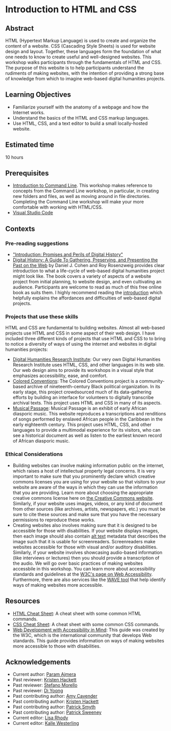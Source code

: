 # Introduction to HTML and CSS

## Abstract

HTML (Hypertext Markup Language) is used to create and organize the content of a website. CSS (Cascading Style Sheets) is used for website design and layout. Together, these languages form the foundation of what one needs to know to create useful and well-designed websites. This workshop walks participants through the fundamentals of HTML and CSS. The purpose of this website is to help participants understand the rudiments of making websites, with the intention of providing a strong base of knowledge from which to imagine web-based digital humanities projects.

## Learning Objectives

- Familiarize yourself with the anatomy of a webpage and how the Internet works.
- Understand the basics of the HTML and CSS markup languages.
- Use HTML, CSS, and a text editor to build a small locally-hosted website.

## Estimated time

10 hours

## Prerequisites

- [Introduction to Command Line](https://www.github.com/DHRI-Curriculum/command-line). This workshop makes reference to concepts from the Command Line workshop, in particular, in creating new folders and files, as well as moving around in file directories. Completing the Command Line workshop will make your more comfortable with working with HTML/CSS.
- [Visual Studio Code](https://github.com/DHRI-Curriculum/install/blob/v2.0/guides/visual-studio-code.md)

## Contexts

### Pre-reading suggestions

- ["Introduction: Promises and Perils of Digital History"](http://chnm.gmu.edu/digitalhistory/introduction/)
- [Digital History: A Guide To Gathering, Preserving, and Presenting the Past on the Web](http://chnm.gmu.edu/digitalhistory/) by Daniel J. Cohen and Roy Rosenzweig provides clear introduction to what a life-cycle of web-based digital humanities project might look like. The book covers a variety of aspects of a website project from initial planning, to website design, and even cultivating an audience. Participants are welcome to read as much of this free online book as suits them. I highly recommend reading the [introduction](http://chnm.gmu.edu/digitalhistory/introduction/) which helpfully explains the affordances and difficulties of web-based digital projects.

### Projects that use these skills

HTML and CSS are fundamental to building websites. Almost all web-based projects use HTML and CSS in some aspect of their web design. I have included three different kinds of projects that use HTML and CSS to to bring to notice a diversity of ways of using the internet and websites in digital humanities projects:

- [Digital Humanities Research Institute](https://www.dhinstitutes.org/): Our very own Digital Humanities Research Institute uses HTML, CSS, and other languages in its web site. Our web design aims to provide its workshops in a visual style that emphasizes accessibility, ease, and comfort.
- [Colored Conventions](https://coloredconventions.org/): The Colored Conventions project is a community-based archive of nineteenth-century Black political organization. In its early stage, this project crowdsourced much of its data-gathering efforts by building an interface for volunteers to digitally transcribe archival texts. This project uses HTML and CSS in many of its aspects.
- [Musical Passage](http://www.musicalpassage.org/): Musical Passage is an exhibit of early African diasporic music. This website reproduces a transcriptions and renditions of songs performed by enslaved African people in the Caribbean in the early eighteenth century. This project uses HTML, CSS, and other languages to provide a multimodal experience for its visitors, who can see a historical document as well as listen to the earliest known record of African diasporic music.

### Ethical Considerations

- Building websites can involve making information public on the internet, which raises a host of intellectual property legal concerns. It is very important to make sure that you prominently declare which creative commons licenses you are using for your website so that visitors to your website are aware of the ways in which they can use the information that you are providing. Learn more about choosing the appropriate creative commons license here on [the Creative Commons website](https://creativecommons.org/choose/). Similarly, if your website uses images, videos, or any kind of document from other sources (like archives, artists, newspapers, etc.) you must be sure to cite these sources and make sure that you have the necessary permissions to reproduce these works.
- Creating websites also involves making sure that it is designed to be accessible for those with disabilities. If your website displays images, then each image should also contain [alt text](https://accessibility.psu.edu/images/alttext/) metadata that describes the image such that it is usable for screenreaders. Screenreaders make websites accessible for those with visual and/or auditory disabilities. Similarly, if your website involves showcasing audio-based information (like interviews or lectures) then you should provide a transcription of the audio. We will go over basic practices of making websites accessbile in this workshop. You can learn more about accessibility standards and guidelines at the [W3C's page on Web Accessibility](https://www.w3.org/standards/webdesign/accessibility). Furthermore, there are also services like the [WAVE tool](https://wave.webaim.org/) that help identify ways of making websites more accessible.

## Resources

- [HTML Cheat Sheet](http://www.simplehtmlguide.com/cheatsheet.php): A cheat sheet with some common HTML commands.
- [CSS Cheat Sheet](https://courses.cs.washington.edu/courses/cse154/15sp/cheat-sheets/css-cheat-sheet.pdf): A cheat sheet with some common CSS commands.
- [Web Development with Accessibility in Mind](https://www.w3.org/standards/webdesign/accessibility): This guide was created by the W3C, which is the international community that develops Web standards. This guide provides information on ways of making websites more accessible to those with disabilities.

## Acknowledgements

- Current author: [Param Ajmera](https://github.com/paramajmera)
- Past reviewer: [Kristen Hackett](https://github.com/hackettka)
- Past reviewer: [Stefano Morello](https://github.com/smorello87)
- Past reviewer: [Di Yoong](https://github.com/dyoong)
- Past contributing author: [Amy Cavender](https://github.com/acavender)
- Past contributing author: [Kristen Hackett](https://github.com/hackettka)
- Past contributing author: [Patrick Smyth](https://github.com/smythp)
- Past contributing author: [Patrick Sweeney](https://github.com/pswee001)
- Current editor: [Lisa Rhody](https://github.com/lmrhody)
- Current editor: [Kalle Westerling](https://github.com/kallewesterling)
